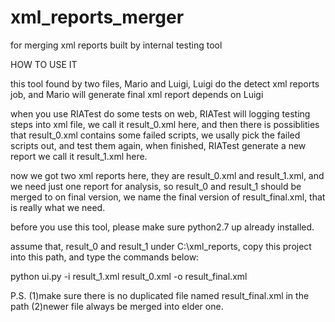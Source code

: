 xml_reports_merger
==================

for merging xml reports built by internal testing tool

HOW TO USE IT

  this tool found by two files, Mario and Luigi, Luigi do the detect xml reports job, and Mario will generate final xml report depends on Luigi
  
  when you use RIATest do some tests on web, RIATest will logging testing steps into xml file, we call it result_0.xml here,
and then there is possiblities that result_0.xml contains some failed scripts, we usally pick the failed scripts out, and test them again,
when finished, RIATest generate a new report we call it result_1.xml here.

  now we got two xml reports here, they are result_0.xml and result_1.xml, and we need just one report for analysis, so result_0 and result_1 should
be merged to on final version, we name the final version of result_final.xml, that is really what we need.

  before you use this tool, please make sure python2.7 up already installed.
  
  assume that, result_0 and result_1 under C:\xml_reports, copy this project into this path, and type the commands below:
  
  python ui.py -i result_1.xml result_0.xml -o result_final.xml
  
  P.S. (1)make sure there is no duplicated file named result_final.xml in the path
       (2)newer file always be merged into elder one.

